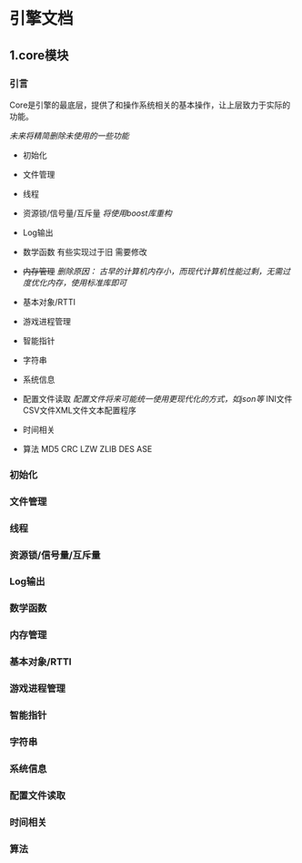 # 引擎文档

##  1.core模块

### 引言

Core是引擎的最底层，提供了和操作系统相关的基本操作，让上层致力于实际的功能。

*未来将精简删除未使用的一些功能*

- 初始化

- 文件管理

- 线程

- 资源锁/信号量/互斥量 *将使用boost库重构*

- Log输出

- 数学函数 有些实现过于旧 需要修改

- ~~内存管理~~   *删除原因： 古早的计算机内存小，而现代计算机性能过剩，无需过度优化内存，使用标准库即可*

- 基本对象/RTTI

- 游戏进程管理

- 智能指针

- 字符串

- 系统信息

- 配置文件读取  *配置文件将来可能统一使用更现代化的方式，如json等*    INI文件CSV文件XML文件文本配置程序

- 时间相关

- 算法 MD5 CRC LZW ZLIB DES ASE


### 初始化

### 文件管理

### 线程

### 资源锁/信号量/互斥量

### Log输出

### 数学函数

### 内存管理

### 基本对象/RTTI

### 游戏进程管理

### 智能指针

### 字符串

### 系统信息

### 配置文件读取  

### 时间相关

### 算法

